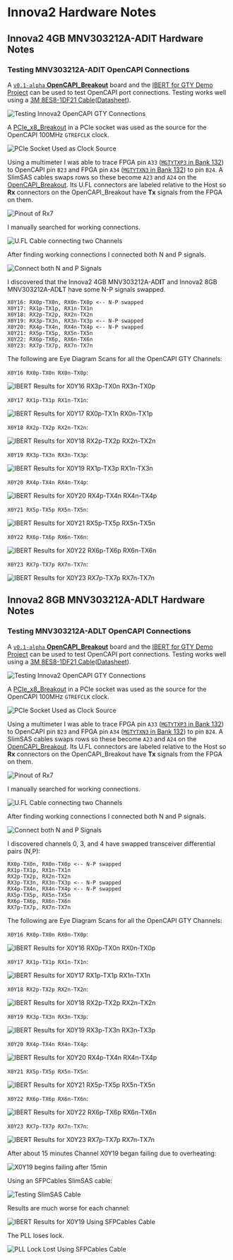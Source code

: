 # Innova2 Hardware Notes




## Innova2 4GB MNV303212A-ADIT Hardware Notes


### Testing MNV303212A-ADIT OpenCAPI Connections

A [`v0.1-alpha` **OpenCAPI_Breakout**](https://github.com/mwrnd/OpenCAPI_Breakout/releases/tag/v0.1-alpha) board and the [IBERT for GTY Demo Project](https://github.com/mwrnd/innova2_experiments/tree/main/xcku15p_ffve1517_GTY_IBERT) can be used to test OpenCAPI port connections. Testing works well using a [3M 8ES8-1DF21 Cable](https://www.trustedparts.com/en/search/8ES8-1DF21)([Datasheet](https://multimedia.3m.com/mws/media/1398233O/3m-slimline-twin-ax-assembly-sff-8654-x8-30awg-78-5100-2665-8.pdf)).

![Testing Innova2 OpenCAPI GTY Connections](img/Innova2_4GB_MNV303212A-ADIT_Testing_OpenCAPI_GTY.jpg)

A [PCIe_x8_Breakout](https://github.com/mwrnd/PCIe_x8_Breakout) in a PCIe socket was used as the source for the OpenCAPI 100MHz `GTREFCLK` clock.

![PCIe Socket Used as Clock Source](img/Innova2_4GB_ADIT_Testing_OpenCAPI_GTY-PCIe_as_Clock_Source.jpg)

Using a multimeter I was able to trace FPGA pin `A33` ([`MGTYTXP3` in Bank 132](https://www.xilinx.com/content/dam/xilinx/support/packagefiles/usapackages/xcku15pffve1517pkg.txt)) to OpenCAPI pin `B23` and FPGA pin `A34` ([`MGTYTXN3` in Bank 132](https://www.xilinx.com/content/dam/xilinx/support/packagefiles/usapackages/xcku15pffve1517pkg.txt)) to pin `B24`. A SlimSAS cables swaps rows so these become `A23` and `A24` on the [OpenCAPI_Breakout](https://github.com/mwrnd/OpenCAPI_Breakout/releases/tag/v0.1-alpha). Its U.FL connectors are labeled relative to the Host so **Rx** connectors on the OpenCAPI_Breakout have **Tx** signals from the FPGA on them.

![Pinout of Rx7](img/Innova2_8GB_ADLT_Partial_Pinout_Rx7.jpg)

I manually searched for working connections.

![U.FL Cable connecting two Channels](img/Innova2_4GB_ADIT_Testing_OpenCAPI_GTY-Connections.jpg)

After finding working connections I connected both N and P signals.

![Connect both N and P Signals](img/Testing_OpenCAPI_RX1p-TX3p_RX1n-TX3n.jpg)

I discovered that the Innova2 4GB MNV303212A-AD**I**T and Innova2 8GB MNV303212A-AD**L**T have some N-P signals swapped.
```
X0Y16: RX0p-TX0n, RX0n-TX0p <-- N-P swapped
X0Y17: RX1p-TX1p, RX1n-TX1n
X0Y18: RX2p-TX2p, RX2n-TX2n
X0Y19: RX3p-TX3n, RX3n-TX3p <-- N-P swapped
X0Y20: RX4p-TX4n, RX4n-TX4p <-- N-P swapped
X0Y21: RX5p-TX5p, RX5n-TX5n
X0Y22: RX6p-TX6p, RX6n-TX6n
X0Y23: RX7p-TX7p, RX7n-TX7n
```

The following are Eye Diagram Scans for all the OpenCAPI GTY Channels:

`X0Y16 RX0p-TX0n RX0n-TX0p`:

![IBERT Results for X0Y16 RX3p-TX0n RX3n-TX0p](img/ADIT_OC_Y16-Y16_RX0p-TX0n_RX0n-TX0p.png)

`X0Y17 RX1p-TX1p RX1n-TX1n`:

![IBERT Results for X0Y17 RX0p-TX1n RX0n-TX1p](img/ADIT_OC_Y17-Y17_RX1-TX1.png)

`X0Y18 RX2p-TX2p RX2n-TX2n`:

![IBERT Results for X0Y18 RX2p-TX2p RX2n-TX2n](img/ADIT_OC_Y18-Y18_RX2-TX2.png)

`X0Y19 RX3p-TX3n RX3n-TX3p`:

![IBERT Results for X0Y19 RX1p-TX3p RX1n-TX3n](img/ADIT_OC_Y19-Y19_RX3p-TX3n_RX3n-TX3p.png)

`X0Y20 RX4p-TX4n RX4n-TX4p`:

![IBERT Results for X0Y20 RX4p-TX4n RX4n-TX4p](img/ADIT_OC_Y20-Y20_RX4p-TX4n_RX4n-TX4p.png)

`X0Y21 RX5p-TX5p RX5n-TX5n`:

![IBERT Results for X0Y21 RX5p-TX5p RX5n-TX5n](img/ADIT_OC_Y21-Y21_RX5-TX5.png)

`X0Y22 RX6p-TX6p RX6n-TX6n`:

![IBERT Results for X0Y22 RX6p-TX6p RX6n-TX6n](img/ADIT_OC_Y22-Y22_RX6-TX6.png)

`X0Y23 RX7p-TX7p RX7n-TX7n`:

![IBERT Results for X0Y23 RX7p-TX7p RX7n-TX7n](img/ADIT_OC_Y23-Y23_RX7-TX7.png)






## Innova2 8GB MNV303212A-ADLT Hardware Notes


### Testing MNV303212A-ADLT OpenCAPI Connections

A [`v0.1-alpha` **OpenCAPI_Breakout**](https://github.com/mwrnd/OpenCAPI_Breakout/releases/tag/v0.1-alpha) board and the [IBERT for GTY Demo Project](https://github.com/mwrnd/innova2_experiments/tree/main/xcku15p_ffve1517_GTY_IBERT) can be used to test OpenCAPI port connections. Testing works well using a [3M 8ES8-1DF21 Cable](https://www.trustedparts.com/en/search/8ES8-1DF21)([Datasheet](https://multimedia.3m.com/mws/media/1398233O/3m-slimline-twin-ax-assembly-sff-8654-x8-30awg-78-5100-2665-8.pdf)).

![Testing Innova2 OpenCAPI GTY Connections](img/Innova2_4GB_MNV303212A-ADIT_Testing_OpenCAPI_GTY.jpg)

A [PCIe_x8_Breakout](https://github.com/mwrnd/PCIe_x8_Breakout) in a PCIe socket was used as the source for the OpenCAPI 100MHz `GTREFCLK` clock.

![PCIe Socket Used as Clock Source](img/Innova2_4GB_ADIT_Testing_OpenCAPI_GTY-PCIe_as_Clock_Source.jpg)

Using a multimeter I was able to trace FPGA pin `A33` ([`MGTYTXP3` in Bank 132](https://www.xilinx.com/content/dam/xilinx/support/packagefiles/usapackages/xcku15pffve1517pkg.txt)) to OpenCAPI pin `B23` and FPGA pin `A34` ([`MGTYTXN3` in Bank 132](https://www.xilinx.com/content/dam/xilinx/support/packagefiles/usapackages/xcku15pffve1517pkg.txt)) to pin `B24`. A SlimSAS cables swaps rows so these become `A23` and `A24` on the [OpenCAPI_Breakout](https://github.com/mwrnd/OpenCAPI_Breakout/releases/tag/v0.1-alpha). Its U.FL connectors are labeled relative to the Host so **Rx** connectors on the OpenCAPI_Breakout have **Tx** signals from the FPGA on them.

![Pinout of Rx7](img/Innova2_8GB_ADLT_Partial_Pinout_Rx7.jpg)

I manually searched for working connections.

![U.FL Cable connecting two Channels](img/Innova2_4GB_ADIT_Testing_OpenCAPI_GTY-Connections.jpg)

After finding working connections I connected both N and P signals.

![Connect both N and P Signals](img/Testing_OpenCAPI_RX1p-TX3p_RX1n-TX3n.jpg)

I discovered channels 0, 3, and 4 have swapped transceiver differential pairs (N,P):
```
RX0p-TX0n, RX0n-TX0p <-- N-P swapped
RX1p-TX1p, RX1n-TX1n
RX2p-TX2p, RX2n-TX2n
RX3p-TX3n, RX3n-TX3p <-- N-P swapped
RX4p-TX4n, RX4n-TX4p <-- N-P swapped
RX5p-TX5p, RX5n-TX5n
RX6p-TX6p, RX6n-TX6n
RX7p-TX7p, RX7n-TX7n
```

The following are Eye Diagram Scans for all the OpenCAPI GTY Channels:

`X0Y16 RX0p-TX0n RX0n-TX0p`:

![IBERT Results for X0Y16 RX0p-TX0n RX0n-TX0p](img/ADLT_OpenCAPI_X0Y16_RX0p-TX0n_RX0n-TX0p.png)

`X0Y17 RX1p-TX1p RX1n-TX1n`:

![IBERT Results for X0Y17 RX1p-TX1p RX1n-TX1n](img/ADLT_OpenCAPI_X0Y17_RX1p-TX1p_RX1n-TX1n.png)

`X0Y18 RX2p-TX2p RX2n-TX2n`:

![IBERT Results for X0Y18 RX2p-TX2p RX2n-TX2n](img/ADLT_OpenCAPI_X0Y18_RX2p-TX2p_RX2n-TX2n.png)

`X0Y19 RX3p-TX3n RX3n-TX3p`:

![IBERT Results for X0Y19 RX3p-TX3n RX3n-TX3p](img/ADLT_OpenCAPI_X0Y19_RX3p-TX3n_RX3n-TX3p.png)

`X0Y20 RX4p-TX4n RX4n-TX4p`:

![IBERT Results for X0Y20 RX4p-TX4n RX4n-TX4p](img/ADLT_OpenCAPI_X0Y20_RX4p-TX4n_RX4n-TX4p.png)

`X0Y21 RX5p-TX5p RX5n-TX5n`:

![IBERT Results for X0Y21 RX5p-TX5p RX5n-TX5n](img/ADLT_OpenCAPI_X0Y21_RX5p-TX5p_RX5n-TX5n.png)

`X0Y22 RX6p-TX6p RX6n-TX6n`:

![IBERT Results for X0Y22 RX6p-TX6p RX6n-TX6n](img/ADLT_OpenCAPI_X0Y22_RX6p-TX6p_RX6n-TX6n.png)

`X0Y23 RX7p-TX7p RX7n-TX7n`:

![IBERT Results for X0Y23 RX7p-TX7p RX7n-TX7n](img/ADLT_OpenCAPI_X0Y23_RX7p-TX7p_RX7n-TX7n.png)

After about 15 minutes Channel X0Y19 began failing due to overheating:

![X0Y19 begins failing after 15min](img/ADLT_OpenCAPI_X0Y19_RX3_TX3_after_15min.png)

Using an SFPCables SlimSAS cable:

![Testing SlimSAS Cable](img/Testing_SlimSAS_Cable.jpg)

Results are much worse for each channel:

![IBERT Results for X0Y19 Using SFPCables Cable](img/ADLT_OpenCAPI_X0Y19_Using_SFPCables_Cable.png)

The PLL loses lock.

![PLL Lock Lost Using SFPCables Cable](img/ADLT_OpenCAPI_X0Y16_Using_SFPCables_Cable_PLL_Lock_Lost.png)




